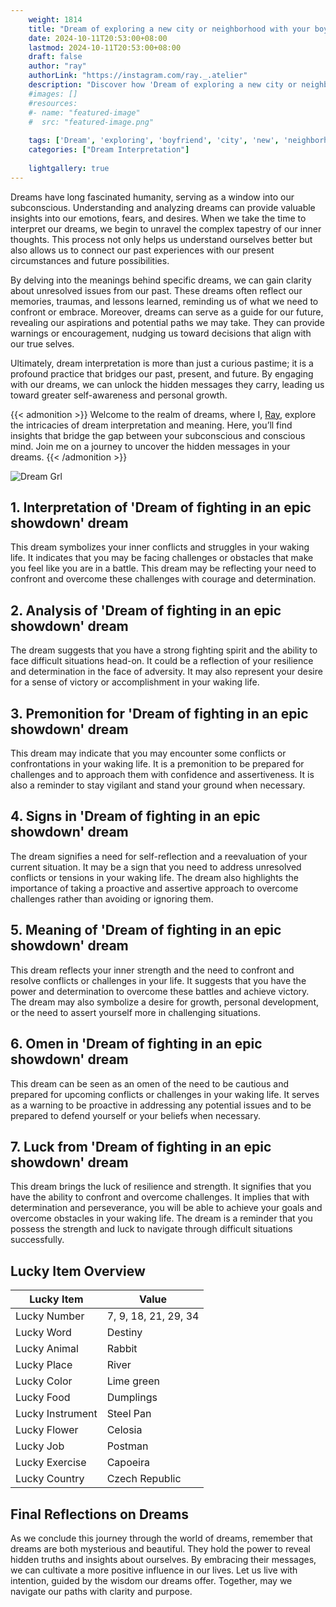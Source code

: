 ```yaml
---
    weight: 1814
    title: "Dream of exploring a new city or neighborhood with your boyfriend"  # Assuming 'title' column exists
    date: 2024-10-11T20:53:00+08:00
    lastmod: 2024-10-11T20:53:00+08:00
    draft: false
    author: "ray"
    authorLink: "https://instagram.com/ray._.atelier"
    description: "Discover how 'Dream of exploring a new city or neighborhood with your boyfriend' can interpret your future and uncover its significant meanings in your life."
    #images: []
    #resources:
    #- name: "featured-image"
    #  src: "featured-image.png"
    
    tags: ['Dream', 'exploring', 'boyfriend', 'city', 'new', 'neighborhood']
    categories: ["Dream Interpretation"]
    
    lightgallery: true
---
```

    
Dreams have long fascinated humanity, serving as a window into our subconscious. Understanding and analyzing dreams can provide valuable insights into our emotions, fears, and desires. When we take the time to interpret our dreams, we begin to unravel the complex tapestry of our inner thoughts. This process not only helps us understand ourselves better but also allows us to connect our past experiences with our present circumstances and future possibilities.

By delving into the meanings behind specific dreams, we can gain clarity about unresolved issues from our past. These dreams often reflect our memories, traumas, and lessons learned, reminding us of what we need to confront or embrace. Moreover, dreams can serve as a guide for our future, revealing our aspirations and potential paths we may take. They can provide warnings or encouragement, nudging us toward decisions that align with our true selves.

Ultimately, dream interpretation is more than just a curious pastime; it is a profound practice that bridges our past, present, and future. By engaging with our dreams, we can unlock the hidden messages they carry, leading us toward greater self-awareness and personal growth.

{{< admonition >}}
Welcome to the realm of dreams, where I, [Ray](https://instagram.com/ray._.atelier), explore the intricacies of dream interpretation and meaning. Here, you’ll find insights that bridge the gap between your subconscious and conscious mind. Join me on a journey to uncover the hidden messages in your dreams.
{{< /admonition >}}

![Dream Grl](https://cdn.pixabay.com/photo/2017/11/02/03/35/gothic-2910057_1280.jpg "Dream Grl")

## 1. Interpretation of 'Dream of fighting in an epic showdown' dream
 This dream symbolizes your inner conflicts and struggles in your waking life. It indicates that you may be facing challenges or obstacles that make you feel like you are in a battle. This dream may be reflecting your need to confront and overcome these challenges with courage and determination.

## 2. Analysis of 'Dream of fighting in an epic showdown' dream
 The dream suggests that you have a strong fighting spirit and the ability to face difficult situations head-on. It could be a reflection of your resilience and determination in the face of adversity. It may also represent your desire for a sense of victory or accomplishment in your waking life.

## 3. Premonition for 'Dream of fighting in an epic showdown' dream
 This dream may indicate that you may encounter some conflicts or confrontations in your waking life. It is a premonition to be prepared for challenges and to approach them with confidence and assertiveness. It is also a reminder to stay vigilant and stand your ground when necessary.

## 4. Signs in 'Dream of fighting in an epic showdown' dream
 The dream signifies a need for self-reflection and a reevaluation of your current situation. It may be a sign that you need to address unresolved conflicts or tensions in your waking life. The dream also highlights the importance of taking a proactive and assertive approach to overcome challenges rather than avoiding or ignoring them.

## 5. Meaning of 'Dream of fighting in an epic showdown' dream
 This dream reflects your inner strength and the need to confront and resolve conflicts or challenges in your life. It suggests that you have the power and determination to overcome these battles and achieve victory. The dream may also symbolize a desire for growth, personal development, or the need to assert yourself more in challenging situations.

## 6. Omen in 'Dream of fighting in an epic showdown' dream
 This dream can be seen as an omen of the need to be cautious and prepared for upcoming conflicts or challenges in your waking life. It serves as a warning to be proactive in addressing any potential issues and to be prepared to defend yourself or your beliefs when necessary.

## 7. Luck from 'Dream of fighting in an epic showdown' dream
 This dream brings the luck of resilience and strength. It signifies that you have the ability to confront and overcome challenges. It implies that with determination and perseverance, you will be able to achieve your goals and overcome obstacles in your waking life. The dream is a reminder that you possess the strength and luck to navigate through difficult situations successfully.

## Lucky Item Overview
| Lucky Item          | Value              |
|---------------|--------------------|
| Lucky Number        | 7, 9, 18, 21, 29, 34  |
| Lucky Word          | Destiny |
| Lucky Animal        | Rabbit |
| Lucky Place         | River     |
| Lucky Color         | Lime green     |
| Lucky Food          | Dumplings      |
| Lucky Instrument    | Steel Pan |
| Lucky Flower        | Celosia    |
| Lucky Job           | Postman       |
| Lucky Exercise      | Capoeira  |
| Lucky Country       | Czech Republic    |


##  Final Reflections on Dreams

As we conclude this journey through the world of dreams, remember that dreams are both mysterious and beautiful. They hold the power to reveal hidden truths and insights about ourselves. By embracing their messages, we can cultivate a more positive influence in our lives. Let us live with intention, guided by the wisdom our dreams offer. Together, may we navigate our paths with clarity and purpose.
